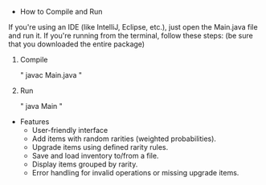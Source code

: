 - How to Compile and Run
  
If you're using an IDE (like IntelliJ, Eclipse, etc.), just open the Main.java file and run it.
If you're running from the terminal, follow these steps: (be sure that you downloaded the entire package)

  1. Compile
     
       " javac Main.java "
  
  3. Run
     
      " java Main " 

- Features
    * User-friendly interface
    * Add items with random rarities (weighted probabilities).
    * Upgrade items using defined rarity rules.
    * Save and load inventory to/from a file.
    * Display items grouped by rarity.
    * Error handling for invalid operations or missing upgrade items.
